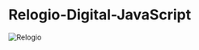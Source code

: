 # Relogio-Digital-JavaScript

![Relogio](https://user-images.githubusercontent.com/41454466/156188141-e9d57c57-4f66-4b61-b411-0c4678cf26d7.png)

